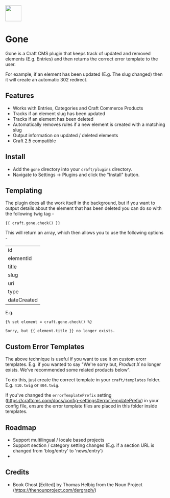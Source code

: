 <img src="https://github.com/madebyshape/gone/raw/master/screenshots/icon.png" width="50">

# Gone

Gone is a Craft CMS plugin that keeps track of updated and removed elements (E.g. Entries) and then returns the correct error template to the user.

For example, if an element has been updated (E.g. The slug changed) then it will create an automatic 302 redirect.

## Features

- Works with Entries, Categories and Craft Commerce Products
- Tracks if an element slug has been updated
- Tracks if an element has been deleted
- Automatically removes rules if a new element is created with a matching slug
- Output information on updated / deleted elements
- Craft 2.5 compatible

## Install

- Add the `gone` directory into your `craft/plugins` directory.
- Navigate to Settings -> Plugins and click the "Install" button.

## Templating

The plugin does all the work itself in the background, but if you want to output details about the element that has been deleted you can do so with the following twig tag -

	{{ craft.gone.check() }}
	
This will return an array, which then allows you to use the following options -

<table>
	<tr><td>id</td></tr>
	<tr><td>elementId</td></tr>
	<tr><td>title</td></tr>
	<tr><td>slug</td></tr>
	<tr><td>uri</td></tr>
	<tr><td>type</td></tr>
	<tr><td>dateCreated</td></tr>
</table>

E.g.

	{% set element = craft.gone.check() %}
	
	Sorry, but {{ element.title }} no longer exists.
	
## Custom Error Templates

The above technique is useful if you want to use it on custom erorr templates. E.g. if you wanted to say "We're sorry but, *Product X* no longer exists. We've recommended some related products below".

To do this, just create the correct template in your `craft/templates` folder. E.g. `410.twig` or `404.twig`.

If you've changed the `errorTemplatePrefix` setting (https://craftcms.com/docs/config-settings#errorTemplatePrefix) in your config file, ensure the error template files are placed in this folder inside templates.

## Roadmap

- Support multilingual / locale based projects
- Support section / category setting changes (E.g. if a section URL is changed from 'blog/entry' to 'news/entry')
- 

## Credits

- Book Ghost [Edited] by Thomas Helbig from the Noun Project (https://thenounproject.com/dergraph/)